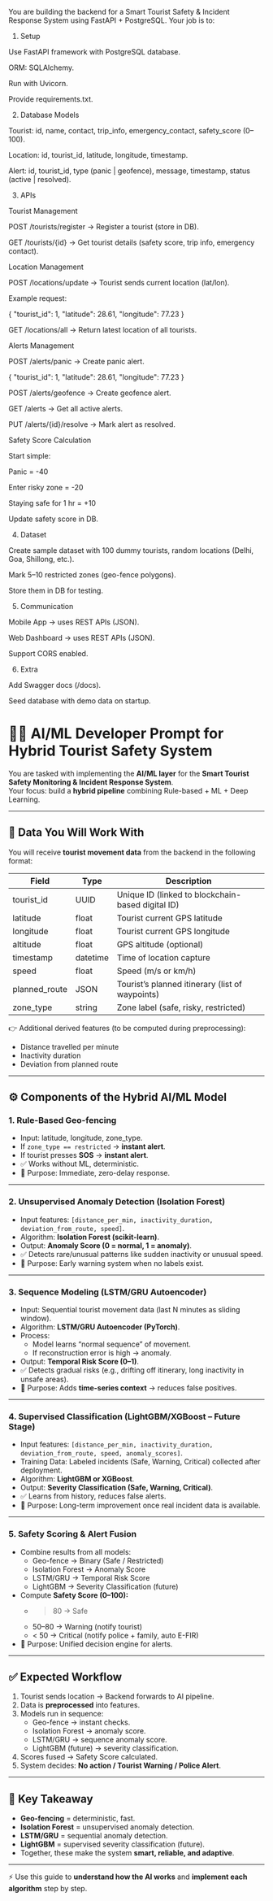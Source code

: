 You are building the backend for a Smart Tourist Safety & Incident Response System using FastAPI + PostgreSQL.
Your job is to:

1. Setup

Use FastAPI framework with PostgreSQL database.

ORM: SQLAlchemy.

Run with Uvicorn.

Provide requirements.txt.

2. Database Models

Tourist: id, name, contact, trip_info, emergency_contact, safety_score (0–100).

Location: id, tourist_id, latitude, longitude, timestamp.

Alert: id, tourist_id, type (panic | geofence), message, timestamp, status (active | resolved).

3. APIs

Tourist Management

POST /tourists/register → Register a tourist (store in DB).

GET /tourists/{id} → Get tourist details (safety score, trip info, emergency contact).

Location Management

POST /locations/update → Tourist sends current location (lat/lon).

Example request:

{ "tourist_id": 1, "latitude": 28.61, "longitude": 77.23 }


GET /locations/all → Return latest location of all tourists.

Alerts Management

POST /alerts/panic → Create panic alert.

{ "tourist_id": 1, "latitude": 28.61, "longitude": 77.23 }


POST /alerts/geofence → Create geofence alert.

GET /alerts → Get all active alerts.

PUT /alerts/{id}/resolve → Mark alert as resolved.

Safety Score Calculation

Start simple:

Panic = -40

Enter risky zone = -20

Staying safe for 1 hr = +10

Update safety score in DB.

4. Dataset

Create sample dataset with 100 dummy tourists, random locations (Delhi, Goa, Shillong, etc.).

Mark 5–10 restricted zones (geo-fence polygons).

Store them in DB for testing.

5. Communication

Mobile App → uses REST APIs (JSON).

Web Dashboard → uses REST APIs (JSON).

Support CORS enabled.

6. Extra

Add Swagger docs (/docs).

Seed database with demo data on startup.





# 🧑‍💻 AI/ML Developer Prompt for Hybrid Tourist Safety System

You are tasked with implementing the **AI/ML layer** for the **Smart Tourist Safety Monitoring & Incident Response System**.  
Your focus: build a **hybrid pipeline** combining Rule-based + ML + Deep Learning.

---

## 📂 Data You Will Work With
You will receive **tourist movement data** from the backend in the following format:

| Field         | Type     | Description |
|---------------|----------|-------------|
| tourist_id    | UUID     | Unique ID (linked to blockchain-based digital ID) |
| latitude      | float    | Tourist current GPS latitude |
| longitude     | float    | Tourist current GPS longitude |
| altitude      | float    | GPS altitude (optional) |
| timestamp     | datetime | Time of location capture |
| speed         | float    | Speed (m/s or km/h) |
| planned_route | JSON     | Tourist’s planned itinerary (list of waypoints) |
| zone_type     | string   | Zone label (safe, risky, restricted) |

👉 Additional derived features (to be computed during preprocessing):  
- Distance travelled per minute  
- Inactivity duration  
- Deviation from planned route  

---

## ⚙️ Components of the Hybrid AI/ML Model

### 1. **Rule-Based Geo-fencing**
- Input: latitude, longitude, zone_type.  
- If `zone_type == restricted` → **instant alert**.  
- If tourist presses **SOS** → **instant alert**.  
- ✅ Works without ML, deterministic.  
- 🔑 Purpose: Immediate, zero-delay response.  

---

### 2. **Unsupervised Anomaly Detection (Isolation Forest)**
- Input features: `[distance_per_min, inactivity_duration, deviation_from_route, speed]`.  
- Algorithm: **Isolation Forest (scikit-learn)**.  
- Output: **Anomaly Score (0 = normal, 1 = anomaly)**.  
- ✅ Detects rare/unusual patterns like sudden inactivity or unusual speed.  
- 🔑 Purpose: Early warning system when no labels exist.  

---

### 3. **Sequence Modeling (LSTM/GRU Autoencoder)**
- Input: Sequential tourist movement data (last N minutes as sliding window).  
- Algorithm: **LSTM/GRU Autoencoder (PyTorch)**.  
- Process:  
  - Model learns “normal sequence” of movement.  
  - If reconstruction error is high → anomaly.  
- Output: **Temporal Risk Score (0–1)**.  
- ✅ Detects gradual risks (e.g., drifting off itinerary, long inactivity in unsafe areas).  
- 🔑 Purpose: Adds **time-series context** → reduces false positives.  

---

### 4. **Supervised Classification (LightGBM/XGBoost – Future Stage)**
- Input features: `[distance_per_min, inactivity_duration, deviation_from_route, speed, anomaly_scores]`.  
- Training Data: Labeled incidents (Safe, Warning, Critical) collected after deployment.  
- Algorithm: **LightGBM or XGBoost**.  
- Output: **Severity Classification (Safe, Warning, Critical)**.  
- ✅ Learns from history, reduces false alerts.  
- 🔑 Purpose: Long-term improvement once real incident data is available.  

---

### 5. **Safety Scoring & Alert Fusion**
- Combine results from all models:  
  - Geo-fence → Binary (Safe / Restricted)  
  - Isolation Forest → Anomaly Score  
  - LSTM/GRU → Temporal Risk Score  
  - LightGBM → Severity Classification (future)  
- Compute **Safety Score (0–100):**  
  - > 80 → Safe  
  - 50–80 → Warning (notify tourist)  
  - < 50 → Critical (notify police + family, auto E-FIR)  
- 🔑 Purpose: Unified decision engine for alerts.  

---

## ✅ Expected Workflow
1. Tourist sends location → Backend forwards to AI pipeline.  
2. Data is **preprocessed** into features.  
3. Models run in sequence:  
   - Geo-fence → instant checks.  
   - Isolation Forest → anomaly score.  
   - LSTM/GRU → sequence anomaly score.  
   - LightGBM (future) → severity classification.  
4. Scores fused → Safety Score calculated.  
5. System decides: **No action / Tourist Warning / Police Alert**.  

---

## 🔑 Key Takeaway
- **Geo-fencing** = deterministic, fast.  
- **Isolation Forest** = unsupervised anomaly detection.  
- **LSTM/GRU** = sequential anomaly detection.  
- **LightGBM** = supervised severity classification (future).  
- Together, these make the system **smart, reliable, and adaptive**.  

---

⚡ Use this guide to **understand how the AI works** and **implement each algorithm** step by step.
